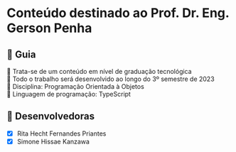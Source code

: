 <h1>Conteúdo destinado ao Prof. Dr. Eng. Gerson Penha</h1>
	
<h2> 🚦 Guia </h2>

<p>
🔹 Trata-se de um conteúdo em nível de graduação tecnológica <br>
🔹 Todo o trabalho será desenvolvido ao longo do 3º semestre de 2023 <br>
🔹 Disciplina: Programação Orientada à Objetos <br>
🔹 Linguagem de programação: TypeScript <br>
	
</p>    

<h2>
🛑 Desenvolvedoras
</h2>


- [x] Rita Hecht Fernandes Priantes <br>
- [x] Simone Hissae Kanzawa

<br><br>
